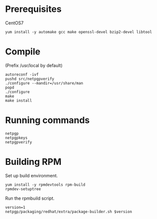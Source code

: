 Prerequisites
=============

CentOS7

```
yum install -y automake gcc make openssl-devel bzip2-devel libtool
```

Compile
=======

(Prefix /usr/local by default)
```
autoreconf -ivf
pushd src/netpgpverify
./configure --mandir=/usr/share/man
popd
./configure
make
make install
```

Running commands
================

```
netpgp
netpgpkeys
netpgpverify
```

Building RPM
============

Set up build environment.
```
yum install -y rpmdevtools rpm-build
rpmdev-setuptree
```

Run the rpmbuild script.
```
version=1
netpgp/packaging/redhat/extra/package-builder.sh $version
```

